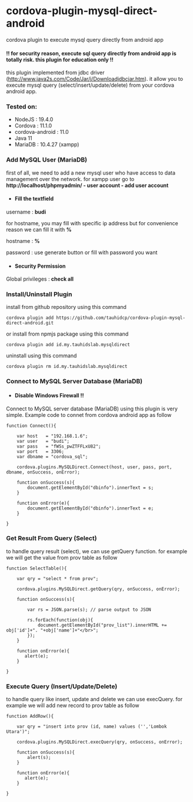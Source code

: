 # cordova-plugin-mysql-direct-android
cordova plugin to execute mysql query directly from android app 

#### !! for security reason, execute sql query directly from android app is totally risk. this plugin for education only !!

this plugin implemented from jdbc driver (http://www.java2s.com/Code/Jar/j/Downloadjdbcjar.htm). it allow you to execute mysql query (select/insert/update/delete) from your cordova android app. 

### Tested on:

- NodeJS  	      : 19.4.0
- Cordova 	      : 11.1.0
- cordova-android : 11.0 
- Java 11  
- MariaDB : 10.4.27 (xampp)


### Add MySQL User (MariaDB)

first of all, we need to add a new mysql user who have access to data management over the network. for xampp user go to **http://localhost/phpmyadmin/ - user account - add user account**

- #### Fill the textfield

username : **budi**

for hostname, you may fill with specific ip address but for convenience reason we can fill it with **%**

hostname : **%**

password : use generate button or fill with password you want 

- #### Security Permission

Global privileges : **check all** 



### Install/Uninstall Plugin

install from github repository using this command
```
cordova plugin add https://github.com/tauhidcp/cordova-plugin-mysql-direct-android.git
```
or install from npmjs package using this command 
```
cordova plugin add id.my.tauhidslab.mysqldirect
```

uninstall using this command
```
cordova plugin rm id.my.tauhidslab.mysqldirect
```


### Connect to MySQL Server Database (MariaDB)

- #### Disable Windows Firewall !!

Connect to MySQL server database (MariaDB) using this plugin is very simple. Example code to connet from cordova android app as follow
```
function Connect(){
	
	var host   = "192.168.1.6";
	var user   = "budi";
	var pass   = "fWSs_pwZTFFLxU82";
	var port   = 3306;
	var dbname = "cordova_sql";
	
	cordova.plugins.MySQLDirect.Connect(host, user, pass, port, dbname, onSuccess, onError);
	
	function onSuccess(s){
        document.getElementById("dbinfo").innerText = s;
    }

	function onError(e){
        document.getElementById("dbinfo").innerText = e;
    }
	
}
```


### Get Result From Query (Select)

to handle query result (select), we can use getQuery function. for example we will get the value from prov table as follow   
```
function SelectTable(){
		 
	var qry = "select * from prov";
	
	cordova.plugins.MySQLDirect.getQuery(qry, onSuccess, onError);
	
	function onSuccess(s){
		
		var rs = JSON.parse(s); // parse output to JSON
		
		rs.forEach(function(obj){
			document.getElementById("prov_list").innerHTML += obj['id']+". "+obj['name']+"</br>";  
		});
    }

	function onError(e){
       alert(e);
    }
	
} 
```


### Execute Query (Insert/Update/Delete)

to handle query like insert, update and delete we can use execQuery. for example we will add new record to prov table as follow 
```
function AddRow(){
		 
	var qry = "insert into prov (id, name) values ('','Lombok Utara')";
	
	cordova.plugins.MySQLDirect.execQuery(qry, onSuccess, onError);
	
	function onSuccess(s){
        alert(s);
    }

	function onError(e){
       alert(e);
    }
	
} 
```

